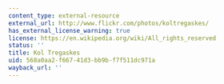 ```yaml
---
content_type: external-resource
external_url: http://www.flickr.com/photos/koltregaskes/
has_external_license_warning: true
license: https://en.wikipedia.org/wiki/All_rights_reserved
status: ''
title: Kol Tregaskes
uid: 568a0aa2-f667-41d3-bb9b-f7f511dc971a
wayback_url: ''
---
```

